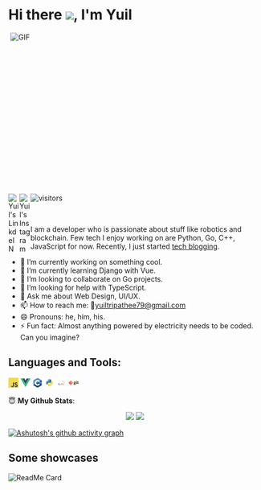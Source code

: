 # Hi there <img src="https://media.giphy.com/media/hvRJCLFzcasrR4ia7z/giphy.gif" width="25px">, I'm **Yuil**

<img align="right" alt="GIF" src="https://github.com/abhisheknaiidu/abhisheknaiidu/blob/master/code.gif?raw=true" width="500" height="320" />
<a href="https://www.linkedin.com/in/yuiltr/">
  <img align="left" alt="Yuil's LinkdeIN" width="22px" src="https://cdn.jsdelivr.net/npm/simple-icons@v3/icons/linkedin.svg" />
</a>
<a href="https://www.instagram.com/yuil_tripathee/">
  <img align="left" alt="Yuil's Instagram" width="22px" src="https://cdn.jsdelivr.net/npm/simple-icons@v3/icons/instagram.svg" />
</a>

![visitors](https://visitor-badge.glitch.me/badge?page_id=YuilTripathee.YuilTripathee)

<br />  

I am a developer who is passionate about stuff like robotics and blockchain. Few tech I enjoy working on are Python, Go, C++, JavaScript for now. Recently, I just started [tech blogging](https://medium.com/@yuiltripathee).

- 🔭 I’m currently working on something cool.
- 🌱 I’m currently learning Django with Vue.
- 👯 I’m looking to collaborate on Go projects.
- 🤔 I’m looking for help with TypeScript.
- 💬 Ask me about Web Design, UI/UX.
- 📫 How to reach me: 📧yuiltripathee79@gmail.com
- 😄 Pronouns: he, him, his.
- ⚡ Fun fact: Almost anything powered by electricity needs to be coded. Can you imagine?

## Languages and Tools:

<code><img height="20" src="https://raw.githubusercontent.com/github/explore/80688e429a7d4ef2fca1e82350fe8e3517d3494d/topics/javascript/javascript.png"></code>
<code><img height="20" src="https://raw.githubusercontent.com/github/explore/80688e429a7d4ef2fca1e82350fe8e3517d3494d/topics/vue/vue.png"></code>
<code><img height="20" src="https://raw.githubusercontent.com/github/explore/80688e429a7d4ef2fca1e82350fe8e3517d3494d/topics/cpp/cpp.png"></code>
<code><img height="20" src="https://raw.githubusercontent.com/github/explore/80688e429a7d4ef2fca1e82350fe8e3517d3494d/topics/python/python.png"></code>
<code><img height="20" src="https://raw.githubusercontent.com/github/explore/80688e429a7d4ef2fca1e82350fe8e3517d3494d/topics/mysql/mysql.png"></code>
<code><img height="20" src="https://raw.githubusercontent.com/github/explore/80688e429a7d4ef2fca1e82350fe8e3517d3494d/topics/git/git.png"></code>

<p> 😇 <b>My Github Stats</b>: </p>
<p align = "center">
  <img src = "https://github-readme-stats.vercel.app/api?username=YuilTripathee&show_icons=true&hide_border=true&count_private=true&theme=dracula">
  <img src = "https://github-readme-stats.vercel.app/api/top-langs/?username=YuilTripathee&layout=compact&show_icons=true&hide_border=true&count_private=true&theme=dracula">
</p>


[![Ashutosh's github activity graph](https://activity-graph.herokuapp.com/graph?username=YuilTripathee&theme=xcode)](https://github.com/ashutosh00710/github-readme-activity-graph)

## Some showcases

![ReadMe Card](https://github-readme-stats.vercel.app/api/pin/?username=YuilTripathee&repo=automated-web-scraper)

